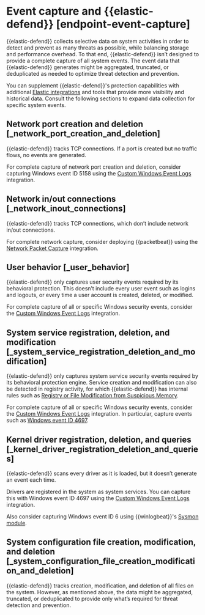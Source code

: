 # Event capture and {{elastic-defend}} [endpoint-event-capture]

{{elastic-defend}} collects selective data on system activities in order to detect and prevent as many threats as possible, while balancing storage and performance overhead. To that end, {{elastic-defend}} isn’t designed to provide a complete capture of all system events. The event data that {{elastic-defend}} generates might be aggregated, truncated, or deduplicated as needed to optimize threat detection and prevention.

You can supplement {{elastic-defend}}'s protection capabilities with additional [Elastic integrations](https://docs.elastic.co/en/integrations) and tools that provide more visibility and historical data. Consult the following sections to expand data collection for specific system events.


## Network port creation and deletion [_network_port_creation_and_deletion] 

{{elastic-defend}} tracks TCP connections. If a port is created but no traffic flows, no events are generated.

For complete capture of network port creation and deletion, consider capturing Windows event ID 5158 using the [Custom Windows Event Logs](https://docs.elastic.co/en/integrations/winlog) integration.


## Network in/out connections [_network_inout_connections] 

{{elastic-defend}} tracks TCP connections, which don’t include network in/out connections.

For complete network capture, consider deploying {{packetbeat}} using the [Network Packet Capture](https://docs.elastic.co/en/integrations/network_traffic) integration.


## User behavior [_user_behavior] 

{{elastic-defend}} only captures user security events required by its behavioral protection. This doesn’t include every user event such as logins and logouts, or every time a user account is created, deleted, or modified.

For complete capture of all or specific Windows security events, consider the [Custom Windows Event Logs](https://docs.elastic.co/en/integrations/winlog) integration.


## System service registration, deletion, and modification [_system_service_registration_deletion_and_modification] 

{{elastic-defend}} only captures system service security events required by its behavioral protection engine. Service creation and modification can also be detected in registry activity, for which {{elastic-defend}} has internal rules such as [Registry or File Modification from Suspicious Memory](https://github.com/elastic/protections-artifacts/blob/6d54ae289b290b1d42a7717569483f6ce907200a/behavior/rules/persistence_registry_or_file_modification_from_suspicious_memory.toml).

For complete capture of all or specific Windows security events, consider the [Custom Windows Event Logs](https://docs.elastic.co/en/integrations/winlog) integration. In particular, capture events such as [Windows event ID 4697](https://learn.microsoft.com/en-us/windows/security/threat-protection/auditing/event-4697).


## Kernel driver registration, deletion, and queries [_kernel_driver_registration_deletion_and_queries] 

{{elastic-defend}} scans every driver as it is loaded, but it doesn’t generate an event each time.

Drivers are registered in the system as system services. You can capture this with Windows event ID 4697 using the [Custom Windows Event Logs](https://docs.elastic.co/en/integrations/winlog) integration.

Also consider capturing Windows event ID 6 using {{winlogbeat}}'s [Sysmon module](https://www.elastic.co/guide/en/beats/winlogbeat/current/winlogbeat-module-sysmon.html).


## System configuration file creation, modification, and deletion [_system_configuration_file_creation_modification_and_deletion] 

{{elastic-defend}} tracks creation, modification, and deletion of all files on the system. However, as mentioned above, the data might be aggregated, truncated, or deduplicated to provide only what’s required for threat detection and prevention.

